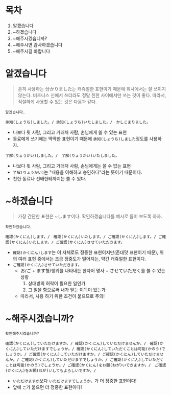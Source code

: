 # 목차
1. 알겠습니다
2. ~하겠습니다
3. ~해주시겠습니까?
4. ~해주시면 감사하겠습니다
5. ~해주시길 바랍니다
# 알겠습니다

> 흔히 사용하는 分かりました는 캐쥬얼한 표현이기 때문에 회사에서는 잘 쓰이지 않는다.
> 비즈니스 신에서 쓰더라도 정말 친한 사이에서만 쓰는 것이 좋다.
> 따라서, 적절하게 사용할 수 있는 것은 다음과 같다.

```
알겠습니다.

承知(しょうち)しました。/ 承知(しょうち)いたしました。/　かしこまりました。
```
- 나보다 윗 사람, 그리고 거래처 사람, 손님에게 쓸 수 있는 표현
- 동료에게 쓰기에는 딱딱한 표현이기 때문에 `承知(しょうち)しました`정도를 사용하자.
```
了解(りょうかい)しました。/　了解(りょうかい)いたしました。
```
- 나보다 윗 사람, 그리고 거래처 사람, 손님에게는 쓸 수 없는 표현
- `了解(りょうかい)`는 "내용을 이해하고 승인하다"라는 뜻이기 때문이다.
- 친한 동료나 선배한테까지는 쓸 수 있다.
# ~하겠습니다

> 가장 간단한 표현은 ~します이다.
> 확인하겠습니다를 예시로 들어 보도록 하자.

```
확인하겠습니다.

確認(かくにん)します。/　確認(かくにん)いたします。/ ご確認(かくにん)します。/ ご確認(かくにん)いたします。/ ご確認(かくにん)させていただきます。
```
- `確認(かくにん)します`는 이 자체로도 정중한 표현이지만(존대맛 표현이기 때문), 위의 여러 표현 중에서는 조금 정중도가 떨어지는, 약간 캐쥬얼한 표현이다.
- `ご確認(かくにん)させていただきます。`
	- お/ご + ます형/행위를 나타내는 한자어 명사 + させていただく를 쓸 수 있는 상황
		1. 상대방의 허락이 필요한 일인가
		2. 그 일을 함으로써 내가 얻는 이득이 있는가
	- 따라서, 사용 하기 위한 조건이 붙으므로 주의!
# ~해주시겠습니까?

```
확인해주시겠습니까?

確認(かくにん)していただけますか。/ 確認(かくにん)していただけませんか。/　確認(かくにん)していただけますでしょうか。/ 確認(かくにん)していただくことは可能(かのう)でしょうか。/ ご確認(かくにん)していただけますか。/ ご確認(かくにん)していただけませんか。/ ご確認(かくにん)していただけますでしょうか。/ ご確認(かくにん)していただくことは可能(かのう)でしょうか。/ ご確認(かくにん)をお願(ねが)いできますか。/　ご確認(かくにん)をお願(ねが)いしてもよろしいですか。/
```
- `いただけますか`보다 `いただけますでしょうか。`가 더 정중한 표현이다!
- 앞에 `ご`가 붙으면 더 정중한 표현이다!